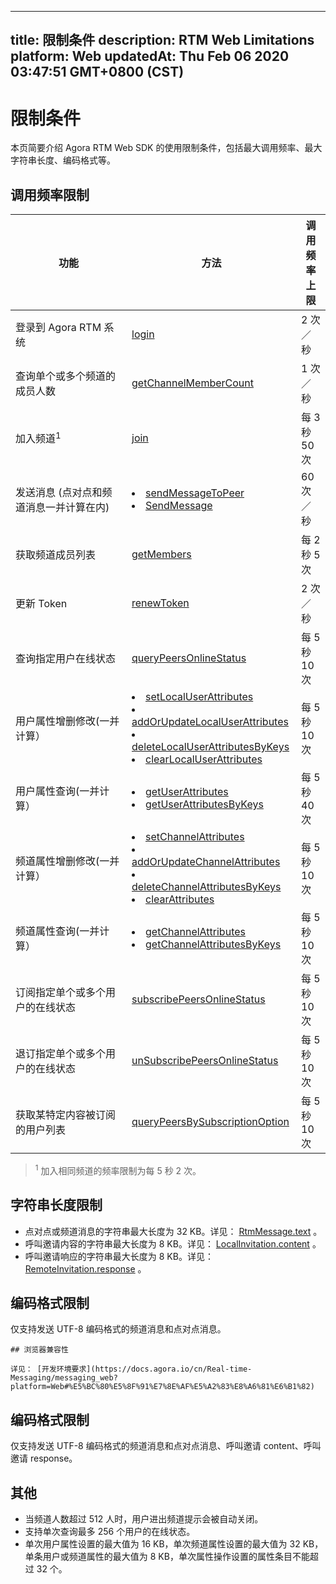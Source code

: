 
---
title: 限制条件
description: RTM Web Limitations
platform: Web
updatedAt: Thu Feb 06 2020 03:47:51 GMT+0800 (CST)
---
# 限制条件

本页简要介绍 Agora RTM Web SDK 的使用限制条件，包括最大调用频率、最大字符串长度、编码格式等。


## 调用频率限制

<style> table th:first-of-type {     width: 170px; } th:third-of-type {     width: 100px; }</style>

| 功能                                                  | 方法                                                      | 调用频率上限                |
| ----------------------------------------------------------- | ------------------------------------------------------------ | ------------------------------ |
| 登录到 Agora RTM 系统                              | [login](https://docs.agora.io/cn/Real-time-Messaging/API%20Reference/RTM_web/classes/rtmclient.html#login) | 2 次／秒         |
| 查询单个或多个频道的成员人数 | [getChannelMemberCount](https://docs.agora.io/cn/Real-time-Messaging/API%20Reference/RTM_web/classes/rtmclient.html#getchannelmembercount) | 1 次／秒 |
| 加入频道<sup>1</sup> | [join](https://docs.agora.io/cn/Real-time-Messaging/API%20Reference/RTM_web/classes/rtmchannel.html#join) | 每 3 秒 50 次 |
| 发送消息 (点对点和频道消息一并计算在内) | <li>[sendMessageToPeer](https://docs.agora.io/cn/Real-time-Messaging/API%20Reference/RTM_web/classes/rtmclient.html#sendmessagetopeer) <li>[SendMessage](https://docs.agora.io/cn/Real-time-Messaging/API%20Reference/RTM_web/classes/rtmchannel.html#sendmessage) | 60 次／秒          |
| 获取频道成员列表                    | [getMembers](https://docs.agora.io/cn/Real-time-Messaging/API%20Reference/RTM_web/classes/rtmchannel.html#getmembers) | 每 2 秒 5 次 |
| 更新 Token                               | [renewToken](https://docs.agora.io/cn/Real-time-Messaging/API%20Reference/RTM_web/classes/rtmclient.html#renewtoken) | 2 次／秒         |
| 查询指定用户在线状态                               | [queryPeersOnlineStatus](https://docs.agora.io/cn/Real-time-Messaging/API%20Reference/RTM_web/classes//rtmclient.html#querypeersonlinestatus) | 每 5 秒 10 次        |
| 用户属性增删修改(一并计算）| <li>[setLocalUserAttributes](https://docs.agora.io/cn/Real-time-Messaging/API%20Reference/RTM_web/classes/rtmclient.html#setlocaluserattributes)<li>[addOrUpdateLocalUserAttributes](https://docs.agora.io/cn/Real-time-Messaging/API%20Reference/RTM_web/classes/rtmclient.html#addorupdatelocaluserattributes)<li>[deleteLocalUserAttributesByKeys](https://docs.agora.io/cn/Real-time-Messaging/API%20Reference/RTM_web/classes/rtmclient.html#deletelocaluserattributesbykeys)<li>[clearLocalUserAttributes](https://docs.agora.io/cn/Real-time-Messaging/API%20Reference/RTM_web/classes/rtmclient.html#clearlocaluserattributes) | 每 5 秒 10 次          |
| 用户属性查询(一并计算）| <li>[getUserAttributes](https://docs.agora.io/cn/Real-time-Messaging/API%20Reference/RTM_web/classes/rtmclient.html#getuserattributes)<li>[getUserAttributesByKeys](https://docs.agora.io/cn/Real-time-Messaging/API%20Reference/RTM_web/classes/rtmclient.html#getuserattributesbykeys) | 每 5 秒 40 次          |
| 频道属性增删修改(一并计算）| <li>[setChannelAttributes](https://docs.agora.io/cn/Real-time-Messaging/API%20Reference/RTM_web/classes/rtmclient.html#setchannelattributes)<li>[addOrUpdateChannelAttributes](https://docs.agora.io/cn/Real-time-Messaging/API%20Reference/RTM_web/classes/rtmclient.html#addorupdatechannelattributes)<li>[deleteChannelAttributesByKeys](https://docs.agora.io/cn/Real-time-Messaging/API%20Reference/RTM_web/classes/rtmclient.html#deletechannelattributesbykeys)<li>[clearAttributes](https://docs.agora.io/cn/Real-time-Messaging/API%20Reference/RTM_web/classes/rtmclient.html#clearchannelattributes) | 每 5 秒 10 次          |
| 频道属性查询(一并计算）| <li>[getChannelAttributes](https://docs.agora.io/cn/Real-time-Messaging/API%20Reference/RTM_web/classes/rtmclient.html#getchannelattributes)<li>[getChannelAttributesByKeys](https://docs.agora.io/cn/Real-time-Messaging/API%20Reference/RTM_web/classes/rtmclient.html#getchannelattributesbykeys) | 每 5 秒 10 次          |
| 订阅指定单个或多个用户的在线状态   | [subscribePeersOnlineStatus](https://docs.agora.io/cn/Real-time-Messaging/API%20Reference/RTM_web/classes/rtmclient.html#subscribepeersonlinestatus) | 每 5 秒 10 次 |
| 退订指定单个或多个用户的在线状态    | [unSubscribePeersOnlineStatus](https://docs.agora.io/cn/Real-time-Messaging/API%20Reference/RTM_web/classes/rtmclient.html#unsubscribepeersonlinestatus) | 每 5 秒 10 次 |
| 获取某特定内容被订阅的用户列表   | [queryPeersBySubscriptionOption](https://docs.agora.io/cn/Real-time-Messaging/API%20Reference/RTM_web/classes/rtmclient.html#querypeersbysubscriptionoption) | 每 5 秒 10 次 |

> <sup>1</sup> 加入相同频道的频率限制为每 5 秒 2 次。

## 字符串长度限制

- 点对点或频道消息的字符串最大长度为 32 KB。详见： [RtmMessage.text](https://docs.agora.io/cn/Real-time-Messaging/API%20Reference/RTM_web/interfaces/rtmmessage.html#text) 。
- 呼叫邀请内容的字符串最大长度为 8 KB。详见： [LocalInvitation.content](https://docs.agora.io/cn/Real-time-Messaging/API%20Reference/RTM_web/classes/localinvitation.html#content) 。
- 呼叫邀请响应的字符串最大长度为 8 KB。详见： [RemoteInvitation.response](https://docs.agora.io/cn/Real-time-Messaging/API%20Reference/RTM_web/classes/remoteinvitation.html#response) 。

## 编码格式限制

仅支持发送 UTF-8 编码格式的频道消息和点对点消息。
	
	## 浏览器兼容性
	
	详见： [开发环境要求](https://docs.agora.io/cn/Real-time-Messaging/messaging_web?platform=Web#%E5%BC%80%E5%8F%91%E7%8E%AF%E5%A2%83%E8%A6%81%E6%B1%82)


## 编码格式限制

仅支持发送 UTF-8 编码格式的频道消息和点对点消息、呼叫邀请 content、呼叫邀请 response。

## 其他 


- 当频道人数超过 512 人时，用户进出频道提示会被自动关闭。
- 支持单次查询最多 256 个用户的在线状态。
- 单次用户属性设置的最大值为 16 KB，单次频道属性设置的最大值为 32 KB，单条用户或频道属性的最大值为 8 KB，单次属性操作设置的属性条目不能超过 32 个。
